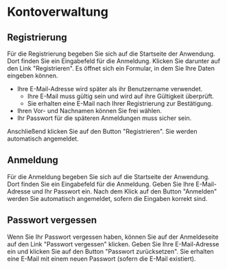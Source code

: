# Kontoverwaltung

## Registrierung

Für die Registrierung begeben Sie sich auf die Startseite der Anwendung. Dort finden
Sie ein Eingabefeld für die Anmeldung. Klicken Sie darunter auf den Link "Registrieren".
Es öffnet sich ein Formular, in dem Sie Ihre Daten eingeben können. 

- Ihre E-Mail-Adresse wird später als ihr Benutzername verwendet.
  - Ihre E-Mail muss gültig sein und wird auf ihre Gültigkeit überprüft.
  - Sie erhalten eine E-Mail nach Ihrer Registrierung zur Bestätigung.
- Ihren Vor- und Nachnamen können Sie frei wählen.
- Ihr Passwort für die späteren Anmeldungen muss sicher sein.

Anschließend klicken Sie auf den Button "Registrieren". Sie werden automatisch angemeldet.

## Anmeldung

Für die Anmeldung begeben Sie sich auf die Startseite der Anwendung. Dort finden
Sie ein Eingabefeld für die Anmeldung. Geben Sie Ihre E-Mail-Adresse und Ihr Passwort ein. Nach
dem Klick auf den Button "Anmelden" werden Sie automatisch angemeldet, sofern die Eingaben korrekt sind.

## Passwort vergessen

Wenn Sie Ihr Passwort vergessen haben, können Sie auf der Anmeldeseite auf den Link "Passwort vergessen" klicken.
Geben Sie Ihre E-Mail-Adresse ein und klicken Sie auf den Button "Passwort zurücksetzen". Sie erhalten eine E-Mail
mit einem neuen Passwort (sofern die E-Mail existiert).